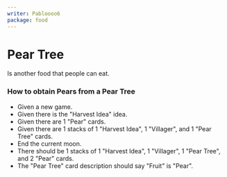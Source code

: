 ```yaml
---
writer: Pabloooo6
package: food
---
```

# Pear Tree

Is another food that people can eat.

### How to obtain Pears from a Pear Tree

 * Given a new game.
 * Given there is the "Harvest Idea" idea.
 * Given there are 1 "Pear" cards.
 * Given there are 1 stacks of 1 "Harvest Idea", 1 "Villager", and 1 "Pear Tree" cards.
 * End the current moon.
 * There should be 1 stacks of 1 "Harvest Idea", 1 "Villager", 1 "Pear Tree", and 2 "Pear" cards.
 * The "Pear Tree" card description should say "Fruit" is "Pear".
